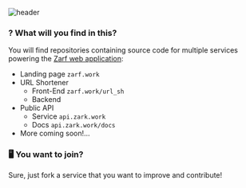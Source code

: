 ![header](https://capsule-render.vercel.app/api?type=waving&height=250&color=gradient&text=Zarf&reversal=false&textBg=false&fontAlign=50&fontAlignY=38&animation=twinkling&strokeWidth=0&stroke=fff&desc=A%20hobbyist%20web%20application%20project&descAlignY=55&descSize=16)
### ? What will you find in this?
You will find repositories containing source code for multiple services powering the [Zarf web application](https://zarf.work):
- Landing page `zarf.work`
- URL Shortener
    - Front-End `zarf.work/url_sh`
    - Backend
- Public API
    - Service `api.zark.work`
    - Docs    `api.zark.work/docs`
- More coming soon!...

### 🖥️ You want to join?
Sure, just fork a service that you want to improve and contribute!

